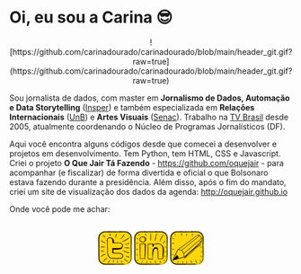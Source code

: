 # Oi, eu sou a Carina 😎

<div align="center">
![https://github.com/carinadourado/carinadourado/blob/main/header_git.gif?raw=true]    (https://github.com/carinadourado/carinadourado/blob/main/header_git.gif?raw=true)
</div>

Sou jornalista de dados, com master em **Jornalismo de Dados, Automação e Data Storytelling** ([Insper](https://www.insper.edu.br/pos-graduacao/master-em-jornalismo-de-dados-automacao-e-data-storytelling/)) e também especializada em **Relações Internacionais** ([UnB](http://irel.unb.br/)) e **Artes Visuais** ([Senac](https://www.ead.senac.br/pos-graduacao/gestao-cultural-cultura-desenvolvimento-e-mercado/)). Trabalho na [TV Brasil](https://tvbrasil.ebc.com.br/) desde 2005, atualmente coordenando o Núcleo de Programas Jornalísticos (DF).

Aqui você encontra alguns códigos desde que comecei a desenvolver e projetos em desenvolvimento. Tem Python, tem HTML, CSS e Javascript. Criei o projeto **O Que Jair Tá Fazendo** - https://github.com/oquejair - para acompanhar (e fiscalizar) de forma divertida e oficial o que Bolsonaro estava fazendo durante a presidência. Além disso, após o fim do mandato, criei um site de visualização dos dados da agenda: http://oquejair.github.io

Onde você pode me achar:

<div style="display: inline_block;" align="center"><br>
  <a href="https://twitter.com/carinadourado" target="_blank"><img align="center" height="60" width="60" src="https://github.com/carinadourado/carinadourado/blob/main/twitter_icon.jpg?raw=true"></a>
  <a href="https://www.linkedin.com/in/carinadourado" target="_blank"><img align="center" height="60" width="60" src="https://github.com/carinadourado/carinadourado/blob/main/linkedin_icon.jpg?raw=true"></a>
  <a href="mailto:carina.dourado@gmail.com"><img align="center" height="60" width="60" src="https://github.com/carinadourado/carinadourado/blob/main/email_icon.jpg?raw=true"></a>
</div>

